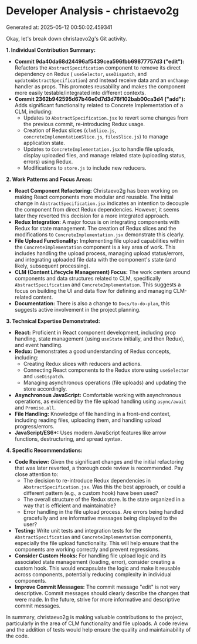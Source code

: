 # Developer Analysis - christaevo2g
Generated at: 2025-05-12 00:50:02.459341

Okay, let's break down christaevo2g's Git activity.

**1. Individual Contribution Summary:**

*   **Commit 9da40da68d24496af5439cea596fbb69877757d3 ("edit"):** Refactors the `AbstractSpecification` component to remove its direct dependency on Redux ( `useSelector`, `useDispatch`, and `updateAbstractSpecification`) and instead receive data and an `onChange` handler as props. This promotes reusability and makes the component more easily testable/integrated into different contexts.
*   **Commit 2362b942595d67b46e0d7d3d76f102bab00ca3d4 ("add"):** Adds significant functionality related to Concrete Implementation of a CLM,  including:
    *   Updates to `AbstractSpecification.jsx` to revert some changes from the previous commit, re-introducing Redux usage.
    *   Creation of Redux slices (`clmSlice.js`, `concreteImplementationSlice.js`, `filesSlice.js`) to manage application state.
    *   Updates to `ConcreteImplementation.jsx` to handle file uploads, display uploaded files, and manage related state (uploading status, errors) using Redux.
    *   Modifications to `store.js` to include new reducers.

**2. Work Patterns and Focus Areas:**

*   **React Component Refactoring:**  Christaevo2g has been working on making React components more modular and reusable.  The initial change in `AbstractSpecification.jsx` indicates an intention to decouple the component from direct Redux dependencies. However, it seems later they reverted this decision for a more integrated approach.
*   **Redux Integration:**  A major focus is on integrating components with Redux for state management.  The creation of Redux slices and the modifications to `ConcreteImplementation.jsx` demonstrate this clearly.
*   **File Upload Functionality:** Implementing file upload capabilities within the `ConcreteImplementation` component is a key area of work.  This includes handling the upload process, managing upload status/errors, and integrating uploaded file data with the component's state (and likely, subsequent processing).
*   **CLM (Content Lifecycle Management) Focus:** The work centers around components and data structures related to CLM, specifically `AbstractSpecification` and `ConcreteImplementation`.  This suggests a focus on building the UI and data flow for defining and managing CLM-related content.
*   **Documentation:** There is also a change to `Docs/to-do-plan`, this suggests active involvement in the project planning.

**3. Technical Expertise Demonstrated:**

*   **React:**  Proficient in React component development, including prop handling, state management (using `useState` initially, and then Redux), and event handling.
*   **Redux:**  Demonstrates a good understanding of Redux concepts, including:
    *   Creating Redux slices with reducers and actions.
    *   Connecting React components to the Redux store using `useSelector` and `useDispatch`.
    *   Managing asynchronous operations (file uploads) and updating the store accordingly.
*   **Asynchronous JavaScript:**  Comfortable working with asynchronous operations, as evidenced by the file upload handling using `async/await` and `Promise.all`.
*   **File Handling:**  Knowledge of file handling in a front-end context, including reading files, uploading them, and handling upload progress/errors.
*   **JavaScript/ES6+:**  Uses modern JavaScript features like arrow functions, destructuring, and spread syntax.

**4. Specific Recommendations:**

*   **Code Review:**  Given the significant changes and the initial refactoring that was later reverted, a thorough code review is recommended.  Pay close attention to:
    *   The decision to re-introduce Redux dependencies in `AbstractSpecification.jsx`.  Was this the best approach, or could a different pattern (e.g., a custom hook) have been used?
    *   The overall structure of the Redux store.  Is the state organized in a way that is efficient and maintainable?
    *   Error handling in the file upload process.  Are errors being handled gracefully and are informative messages being displayed to the user?
*   **Testing:**  Write unit tests and integration tests for the `AbstractSpecification` and `ConcreteImplementation` components, especially the file upload functionality.  This will help ensure that the components are working correctly and prevent regressions.
*   **Consider Custom Hooks:** For handling file upload logic and its associated state management (loading, error), consider creating a custom hook. This would encapsulate the logic and make it reusable across components, potentially reducing complexity in individual components.
*   **Improve Commit Messages:**  The commit message "edit" is not very descriptive.  Commit messages should clearly describe the changes that were made.  In the future, strive for more informative and descriptive commit messages.

In summary, christaevo2g is making valuable contributions to the project, particularly in the area of CLM functionality and file uploads.  A code review and the addition of tests would help ensure the quality and maintainability of the code.
